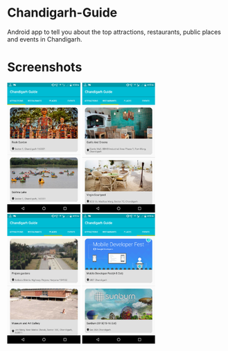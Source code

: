 # Chandigarh-Guide
Android app to tell you about the top attractions, restaurants, public places and events in Chandigarh.

# Screenshots
<img src="Screenshots/Ss1.png" height="300em" /> <img src="Screenshots/Ss2.png" height="300em" /> <img src="Screenshots/Ss3.png" height="300em" /> <img src="Screenshots/Ss4.png" height="300em" />
